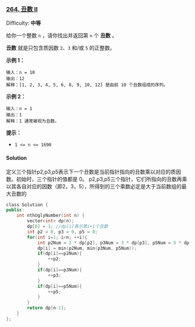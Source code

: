 ### [264\. 丑数 II](https://leetcode-cn.com/problems/ugly-number-ii/)

Difficulty: **中等**


给你一个整数 `n` ，请你找出并返回第 `n` 个 **丑数** 。

**丑数** 就是只包含质因数 `2`、`3` 和/或 `5` 的正整数。

**示例 1：**

```
输入：n = 10
输出：12
解释：[1, 2, 3, 4, 5, 6, 8, 9, 10, 12] 是由前 10 个丑数组成的序列。
```

**示例 2：**

```
输入：n = 1
输出：1
解释：1 通常被视为丑数。
```

**提示：**

*   `1 <= n <= 1690`


#### Solution

定义三个指针p2,p3,p5表示下一个丑数是当前指针指向的丑数乘以对应的质因数。初始时，三个指针的值都是 0。
p2,p3,p5三个指针，它们所指向的丑数再乘以其各自对应的因数（即2，3，5），所得到的三个乘数必定是大于当前数组的最大丑数的  

```cpp
​class Solution {
public:
    int nthUglyNumber(int n) {
        vector<int> dp(n);
        dp[0] = 1; //dp[i]表示第i+1个丑数
        int p2 = 0, p3 = 0, p5 = 0; 
        for(int i=1; i<n; ++i){
            int p2Num = 2 * dp[p2], p3Num = 3 * dp[p3], p5Num = 5 * dp[p5];
            dp[i] = min(p2Num, min(p3Num, p5Num));
            if(dp[i]==p2Num){
                ++p2;
            }
            if(dp[i]==p3Num){
                ++p3;
            }
            if(dp[i]==p5Num){
                ++p5;
            }
        }
        return dp[n-1];
    }
};
```